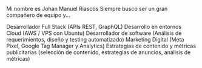 Mi nombre es Johan Manuel Riascos
Siempre busco ser un gran compañero de equipo y...

Desarrollador Full Stack (APIs REST, GraphQL)
Desarrollo en entornos Cloud (AWS / VPS con Ubuntu)
Desarrollador de software (Análisis de requerimientos, diseño y testing automatizado)
Marketing Digital (Meta Pixel, Google Tag Manager y Analytics)
Estrategias de contenido y métricas publicitarias (selección de contenido, estrategias de anuncios, análisis de métricas)
